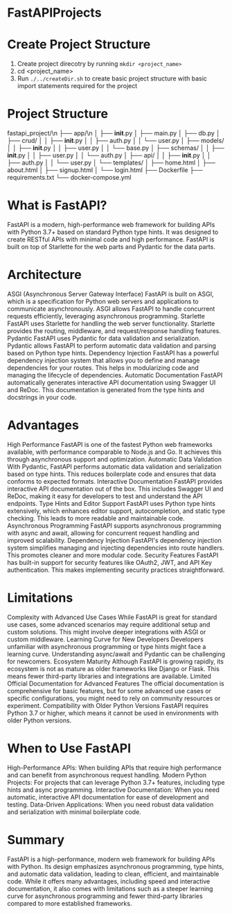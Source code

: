 # FastAPIProjects

# Create Project Structure
1. Create project direcotry by running `mkdir <project_name>`
2. cd <project_name>
3. Run `./../createDir.sh` to create basic project structure with basic import statements required for the project

# Project Structure
fastapi_project/\n
├── app/\n
│   ├── __init__.py
│   ├── main.py
│   ├── db.py
│   ├── crud/
│   │   ├── __init__.py
│   │   ├── auth.py
│   │   └── user.py
│   ├── models/
│   │   ├── __init__.py
│   │   ├── user.py
│   │   └── base.py
│   ├── schemas/
│   │   ├── __init__.py
│   │   ├── user.py
│   │   └── auth.py
│   ├── api/
│   │   ├── __init__.py
│   │   ├── auth.py
│   │   └── user.py
│   └── templates/
│       ├── home.html
│       ├── about.html
│       ├── signup.html
│       └── login.html
├── Dockerfile
├── requirements.txt
└── docker-compose.yml

# What is FastAPI?
FastAPI is a modern, high-performance web framework for building APIs with Python 3.7+ based on standard Python type hints. It was designed to create RESTful APIs with minimal code and high performance. FastAPI is built on top of Starlette for the web parts and Pydantic for the data parts.

# Architecture
ASGI (Asynchronous Server Gateway Interface)
    FastAPI is built on ASGI, which is a specification for Python web servers and applications to communicate asynchronously. ASGI allows FastAPI to handle concurrent requests efficiently, leveraging asynchronous programming.
Starlette
    FastAPI uses Starlette for handling the web server functionality. Starlette provides the routing, middleware, and request/response handling features.
Pydantic
    FastAPI uses Pydantic for data validation and serialization. Pydantic allows FastAPI to perform automatic data validation and parsing based on Python type hints.
Dependency Injection
    FastAPI has a powerful dependency injection system that allows you to define and manage dependencies for your routes. This helps in modularizing code and managing the lifecycle of dependencies.
Automatic Documentation
    FastAPI automatically generates interactive API documentation using Swagger UI and ReDoc. This documentation is generated from the type hints and docstrings in your code.

# Advantages
High Performance
    FastAPI is one of the fastest Python web frameworks available, with performance comparable to Node.js and Go. It achieves this through asynchronous support and optimization.
Automatic Data Validation
    With Pydantic, FastAPI performs automatic data validation and serialization based on type hints. This reduces boilerplate code and ensures that data conforms to expected formats.
Interactive Documentation
    FastAPI provides interactive API documentation out of the box. This includes Swagger UI and ReDoc, making it easy for developers to test and understand the API endpoints.
Type Hints and Editor Support
    FastAPI uses Python type hints extensively, which enhances editor support, autocompletion, and static type checking. This leads to more readable and maintainable code.
Asynchronous Programming
    FastAPI supports asynchronous programming with async and await, allowing for concurrent request handling and improved scalability.
Dependency Injection
    FastAPI's dependency injection system simplifies managing and injecting dependencies into route handlers. This promotes cleaner and more modular code.
Security Features
    FastAPI has built-in support for security features like OAuth2, JWT, and API Key authentication. This makes implementing security practices straightforward.

# Limitations
Complexity with Advanced Use Cases
    While FastAPI is great for standard use cases, some advanced scenarios may require additional setup and custom solutions. This might involve deeper integrations with ASGI or custom middleware.
Learning Curve for New Developers
    Developers unfamiliar with asynchronous programming or type hints might face a learning curve. Understanding async/await and Pydantic can be challenging for newcomers.
Ecosystem Maturity
    Although FastAPI is growing rapidly, its ecosystem is not as mature as older frameworks like Django or Flask. This means fewer third-party libraries and integrations are available.
Limited Official Documentation for Advanced Features
    The official documentation is comprehensive for basic features, but for some advanced use cases or specific configurations, you might need to rely on community resources or experiment.
Compatibility with Older Python Versions
    FastAPI requires Python 3.7 or higher, which means it cannot be used in environments with older Python versions.

# When to Use FastAPI
High-Performance APIs: When building APIs that require high performance and can benefit from asynchronous request handling.
Modern Python Projects: For projects that can leverage Python 3.7+ features, including type hints and async programming.
Interactive Documentation: When you need automatic, interactive API documentation for ease of development and testing.
Data-Driven Applications: When you need robust data validation and serialization with minimal boilerplate code.

# Summary
FastAPI is a high-performance, modern web framework for building APIs with Python. Its design emphasizes asynchronous programming, type hints, and automatic data validation, leading to clean, efficient, and maintainable code. While it offers many advantages, including speed and interactive documentation, it also comes with limitations such as a steeper learning curve for asynchronous programming and fewer third-party libraries compared to more established frameworks.

